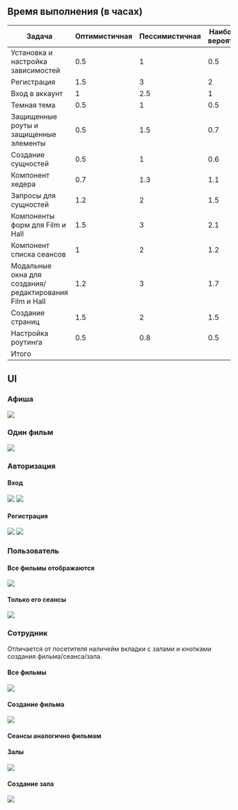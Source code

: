 ## Время выполнения (в часах)

| Задача                                                 | Оптимистичная | Пессимистичная | Наиболее вероятная | План  | Факт |
| ------------------------------------------------------ | ------------- | -------------- | ------------------ | ----- | ---- |
| Установка и настройка зависимостей                     | 0.5           | 1              | 0.5                | 0.58  | 0.5  |
| Регистрация                                            | 1.5           | 3              | 2                  | 1.41  | 1.5  |
| Вход в аккаунт                                         | 1             | 2.5            | 1                  | 1.25  | 1.2  |
| Темная тема                                            | 0.5           | 1              | 0.5                | 0.58  | 0.5  |
| Защищенные роуты и защищенные элементы                 | 0.5           | 1.5            | 0.7                | 0.8   | 0.6  |
| Создание сущностей                                     | 0.5           | 1              | 0.6                | 0.65  | 0.5  |
| Компонент хедера                                       | 0.7           | 1.3            | 1.1                | 1.06  | 1    |
| Запросы для сущностей                                  | 1.2           | 2              | 1.5                | 1.53  | 1.5  |
| Компоненты форм для Film и Hall                        | 1.5           | 3              | 2.1                | 2.15  | 2.3  |
| Компонент списка сеансов                               | 1             | 2              | 1.2                | 1.3   | 1.3  |
| Модальные окна для создания/редактирования Film и Hall | 1.2           | 3              | 1.7                | 1.83  | 1.5  |
| Создание страниц                                       | 1.5           | 2              | 1.5                | 1.58  | 1.7  |
| Настройка роутинга                                     | 0.5           | 0.8            | 0.5                | 0.55  | 0.5  |
| Итого                                                  |               |                |                    | 15.27 | 14.6 |

## UI

### Афиша

<img src="./readme/afisha.png" />

### Один фильм

<img src="./readme/film-page.png"  />

### Авторизация

#### Вход

<img src="./readme/sign-in.png" />

<img src="./readme/sign-in-light.png" />

#### Регистрация

<img src="./readme/sign-up-visitor.png" />

<img src="./readme/sign-up-employee.png" />

### Пользователь

#### Все фильмы отображаются

<img src="./readme/visitor-films.png"  />

#### Только его сеансы

<img src="./readme/visitor-seanses.png" />

### Сотрудник

Отличается от посетителя наличейм вкладки с залами и кнопками создания фильма/сеанса/зала.

#### Все фильмы

<img src="./readme/employee-films.png"  />

#### Создание фильма

<img src="./readme/create-film.png"  />

#### Сеансы аналогично фильмам

#### Залы

<img src="./readme/halls.png" />

#### Создание зала

<img src="./readme/create-hall.png" />
